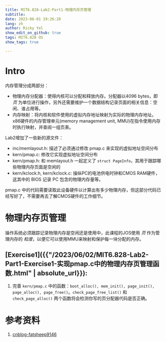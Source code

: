 ```yaml
---
title: MIT6.828-Lab2-Part1-物理内存页管理
subtitle: 
date: 2023-06-01 19:26:20
lang: zh
author: Ricky Yel
show_edit_on_github: true
tags: MIT6.828 OS
show_tags: true

---
```


<!--more-->

# Intro

内存管理分成两部分：

- 物理内存分配器：使得内核可以分配和释放内存。分配器以4096 bytes，即 *页* 为单位进行操作，另外还需要维护一个数据结构记录页面的相关信息：空闲、谁占用等。
- 内存映射：将内核和软件使用的虚拟内存地址映射为实际的物理内存地址。x86硬件的内存管理单元(memory management unit, MMU)在指令使用内存时执行映射，并查阅一组页表。

Lab2增加了一些新的源文件：

- inc/memlayout.h: 描述了必须通过修改 pmap.c 来实现的虚拟地址空间分布
- kern/pmap.c: 修改它实现虚拟地址空间分布
- kern/pmap.h: 和 memlayout.h 一起定义了 `struct PageInfo`，其用于跟踪哪些物理内存页面是空闲的
- kern/kclock.h, kern/kclock.c: 操纵PC的电池供电时钟和CMOS RAM硬件，这其中的 BIOS 记录 PC 包含的物理内存量等。 

pmap.c 中的代码需要读取此设备硬件以计算出有多少物理内存，但这部分代码已经写好了，不需要再去了解CMOS硬件的工作细节。

# 物理内存页管理

操作系统必须跟踪记录物理内存是空闲还是使用中，此课程的JOS使用 *页* 作为管理内存的 *粒度*，以便它可以使用MMU来映射和保护每一块分配的内存。

## [Exercise1]({{"/2023/06/02/MIT6.828-Lab2-Part1-Exercise1-实现pmap.c中的物理内存页管理函数.html" | absolute_url}}): 

1. 完善 `kern/pmap.c` 中的函数：`boot_alloc(), mem_init(), page_init(), page_alloc(), page_free()`。`check_page_free_list()` 和 `check_page_alloc()` 两个函数将会检测你写的页分配器代码是否正确。

# 参考资料

1. [cnblog-fatsheep9146](https://www.cnblogs.com/fatsheep9146/p/5124921.html)